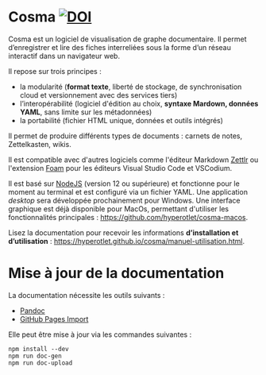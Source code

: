 # Cosma [![DOI](https://zenodo.org/badge/308555323.svg)](https://zenodo.org/badge/latestdoi/308555323)

Cosma est un logiciel de visualisation de graphe documentaire. Il permet d’enregistrer et lire des fiches interreliées sous la forme d’un réseau interactif dans un navigateur web.

<!-- Capture d'écran -->

Il repose sur trois principes :

- la modularité (**format texte**, liberté de stockage, de synchronisation cloud et versionnement avec des services tiers)
- l’interopérabilité (logiciel d'édition au choix, **syntaxe Mardown, données YAML**, sans limite sur les métadonnées)
- la portabilité (fichier HTML unique, données et outils intégrés)

Il permet de produire différents types de documents : carnets de notes, Zettelkasten, wikis.

Il est compatible avec d'autres logiciels comme l'éditeur Markdown [Zettlr](https://zettlr.com) ou l'extension [Foam](https://foambubble.github.io/foam/) pour les éditeurs Visual Studio Code et VSCodium.

Il est basé sur [NodeJS](https://nodejs.org/fr/) (version 12 ou supérieure) et fonctionne pour le moment au terminal et est configuré via un fichier YAML. Une application *desktop* sera développée prochainement pour Windows. Une interface graphique est déjà disponible pour MacOs, permettant d'utiliser les fonctionnalités principales : https://github.com/hyperotlet/cosma-macos.

Lisez la documentation pour recevoir les informations **d’installation et d’utilisation** : https://hyperotlet.github.io/cosma/manuel-utilisation.html.

# Mise à jour de la documentation

La documentation nécessite les outils suivants :

- [Pandoc](https://pandoc.org/)
- [GitHub Pages Import](https://github.com/c-w/ghp-import)

Elle peut être mise à jour via les commandes suivantes :

```
npm install --dev
npm run doc-gen
npm run doc-upload
```
